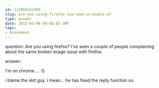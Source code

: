 ```yaml
---
id: 112866342469
slug: are-you-using-firefox-ive-seen-a-couple-of
type: answer
date: 2015-03-06 09:48:03 GMT
tags:
- Anonymous
---
```

question: Are you using firefox? I've seen a couple of people complaining about the same broken image issue with firefox.

answer: <p>i'm on chrome.... :S</p><p>i blame the xkit guy. i mean... he has fixed the reply function so.&nbsp;</p>
